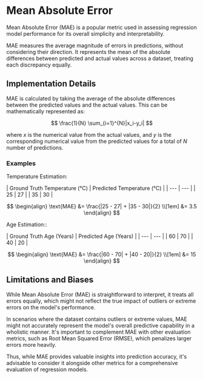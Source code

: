 # Mean Absolute Error

Mean Absolute Error (MAE) is a popular metric used in assessing regression model performance
for its overall simplicity and interpretability.

MAE measures the average magnitude of errors in predictions, without considering their direction.
It represents the mean of the absolute differences between predicted and actual values across a dataset,
treating each discrepancy equally.

## Implementation Details

MAE is calculated by taking the average of the absolute differences between the predicted values and the actual values.
This can be mathematically represented as:

$$
\frac{1}{N} \sum_{i=1}^{N}|x_i-y_i|
$$

where $x$ is the numerical value from the actual values, and $y$ is the corresponding numerical value from the
predicted values for a total of $N$ number of predictions.

### Examples

Temperature Estimation:

<div class="grid" markdown>
| Ground Truth Temperature (&deg;C) | Predicted Temperature (&deg;C) |
| --- | --- |
| 25 | 27 |
| 35 | 30 |

$$
\begin{align}
\text{MAE} &= \frac{|25 - 27| + |35 - 30|}{2} \\[1em]
&= 3.5
\end{align}
$$
</div>

Age Estimation::

<div class="grid" markdown>
| Ground Truth Age (Years) | Predicted Age (Years) |
| --- | --- |
| 60 | 70 |
| 40 | 20 |

$$
\begin{align}
\text{MAE} &= \frac{|60 - 70| + |40 - 20|}{2} \\[1em]
&= 15
\end{align}
$$
</div>

## Limitations and Biases

While Mean Absolute Error (MAE) is straightforward to interpret, it treats all errors equally,
which might not reflect the true impact of outliers or extreme errors on the model's performance.

In scenarios where the dataset contains outliers or extreme values, MAE might not accurately represent
the model's overall predictive capability in a wholistic manner. It's important to complement MAE with other
evaluation metrics, such as Root Mean Squared Error (RMSE), which penalizes larger errors more heavily.

Thus, while MAE provides valuable insights into prediction accuracy, it's advisable to consider it
alongside other metrics for a comprehensive evaluation of regression models.

